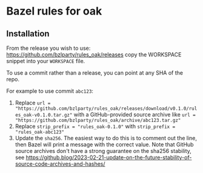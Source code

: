 # Bazel rules for oak

## Installation

From the release you wish to use:
<https://github.com/bzlparty/rules_oak/releases>
copy the WORKSPACE snippet into your `WORKSPACE` file.

To use a commit rather than a release, you can point at any SHA of the repo.

For example to use commit `abc123`:

1. Replace `url = "https://github.com/bzlparty/rules_oak/releases/download/v0.1.0/rules_oak-v0.1.0.tar.gz"` with a GitHub-provided source archive like `url = "https://github.com/bzlparty/rules_oak/archive/abc123.tar.gz"`
1. Replace `strip_prefix = "rules_oak-0.1.0"` with `strip_prefix = "rules_oak-abc123"`
1. Update the `sha256`. The easiest way to do this is to comment out the line, then Bazel will
   print a message with the correct value. Note that GitHub source archives don't have a strong
   guarantee on the sha256 stability, see
   <https://github.blog/2023-02-21-update-on-the-future-stability-of-source-code-archives-and-hashes/>
